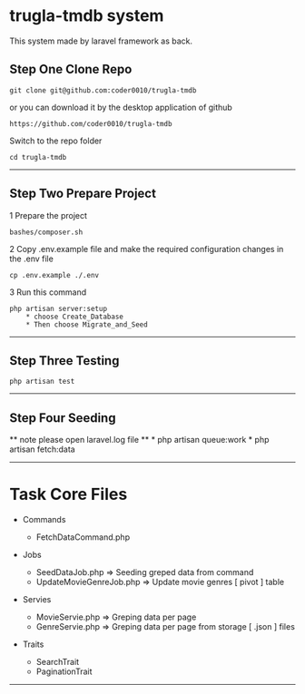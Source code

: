 # trugla-tmdb system

This system made by laravel framework as back.
## Step One Clone Repo

    git clone git@github.com:coder0010/trugla-tmdb

or you can download it by the desktop application of github

    https://github.com/coder0010/trugla-tmdb

Switch to the repo folder

    cd trugla-tmdb

---
## Step Two Prepare Project

1 Prepare the project

    bashes/composer.sh

2 Copy .env.example file and make the required configuration changes in the .env file

    cp .env.example ./.env

3 Run this command

    php artisan server:setup
        * choose Create_Database
        * Then choose Migrate_and_Seed

---
## Step Three Testing

    php artisan test
---
## Step Four Seeding
** note please open laravel.log file **
    * php artisan queue:work
    * php artisan fetch:data

---
# Task Core Files

* Commands
  * FetchDataCommand.php

* Jobs
  * SeedDataJob.php  => Seeding greped data from command 
  * UpdateMovieGenreJob.php  => Update movie genres [ pivot ] table

* Servies 
  * MovieServie.php  => Greping data per page
  * GenreServie.php  => Greping data per page from storage [ .json ] files

* Traits
    * SearchTrait
    * PaginationTrait
---

<!-- # Task Requirements Analysis

* Point One 

    * create command to fetch data by [ type & number of records ]

    * seeding the output data to local db.

* Point Two

    * create erd for movies and genres [ categories ] with pivot table 

* Point Three, Four, Five

    * create endpoint the list movies.

    * search by genre_id and sort data. -->
